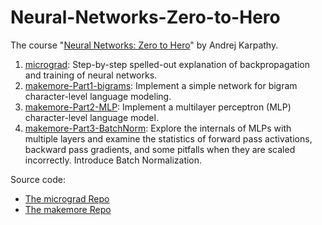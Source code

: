 # Neural-Networks-Zero-to-Hero

The course "[Neural Networks: Zero to Hero](https://www.youtube.com/playlist?list=PLAqhIrjkxbuWI23v9cThsA9GvCAUhRvKZ)" by Andrej Karpathy.

1. [micrograd](https://github.com/Yushi-Y/Neural-Networks-Zero-to-Hero/blob/main/micrograd.ipynb): Step-by-step spelled-out explanation of backpropagation and training of neural networks.
2. [makemore-Part1-bigrams](https://github.com/Yushi-Y/Neural-Networks-Zero-to-Hero/blob/main/makemore_part1_bigrams.ipynb): Implement a simple network for bigram character-level language modeling.
3. [makemore-Part2-MLP](https://github.com/Yushi-Y/Neural-Networks-Zero-to-Hero/blob/main/makemore_part2_mlp.ipynb): Implement a multilayer perceptron (MLP) character-level language model.
4. [makemore-Part3-BatchNorm](https://github.com/Yushi-Y/Neural-Networks-Zero-to-Hero/blob/main/makemore_part3_bn.ipynb): Explore the internals of MLPs with multiple layers and examine the statistics of forward pass activations, backward pass gradients, and some pitfalls when they are scaled incorrectly. Introduce Batch Normalization.

Source code:
- [The micrograd Repo](https://github.com/karpathy/micrograd)
- [The makemore Repo](https://github.com/karpathy/makemore)
